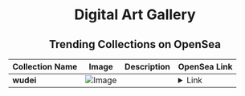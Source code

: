 <div align="center">

# Digital Art Gallery

## Trending Collections on OpenSea

| Collection Name                       | Image                                                                                     | Description                       | OpenSea Link                                                                                          |
|---------------------------------------|-------------------------------------------------------------------------------------------|-----------------------------------|--------------------------------------------------------------------------------------------------------|
| **wudei** | ![Image](https://i.seadn.io/s/raw/files/04287b1416ff80cb497d1f2e5f48559e.jpg?w=500&auto=format?w=200&auto=format) |  | <details><summary>Link</summary>[wudei](https://opensea.io/collection/wudei)</details> |

</div>